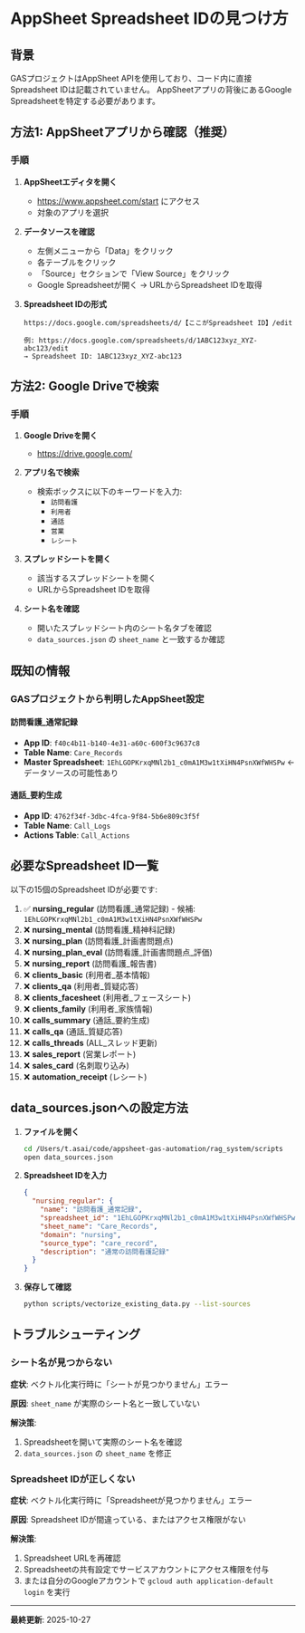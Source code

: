 # AppSheet Spreadsheet IDの見つけ方

## 背景

GASプロジェクトはAppSheet APIを使用しており、コード内に直接Spreadsheet IDは記載されていません。
AppSheetアプリの背後にあるGoogle Spreadsheetを特定する必要があります。

## 方法1: AppSheetアプリから確認（推奨）

### 手順

1. **AppSheetエディタを開く**
   - https://www.appsheet.com/start にアクセス
   - 対象のアプリを選択

2. **データソースを確認**
   - 左側メニューから「Data」をクリック
   - 各テーブルをクリック
   - 「Source」セクションで「View Source」をクリック
   - Google Spreadsheetが開く → URLからSpreadsheet IDを取得

3. **Spreadsheet IDの形式**
   ```
   https://docs.google.com/spreadsheets/d/【ここがSpreadsheet ID】/edit

   例: https://docs.google.com/spreadsheets/d/1ABC123xyz_XYZ-abc123/edit
   → Spreadsheet ID: 1ABC123xyz_XYZ-abc123
   ```

## 方法2: Google Driveで検索

### 手順

1. **Google Driveを開く**
   - https://drive.google.com/

2. **アプリ名で検索**
   - 検索ボックスに以下のキーワードを入力:
     - `訪問看護`
     - `利用者`
     - `通話`
     - `営業`
     - `レシート`

3. **スプレッドシートを開く**
   - 該当するスプレッドシートを開く
   - URLからSpreadsheet IDを取得

4. **シート名を確認**
   - 開いたスプレッドシート内のシート名タブを確認
   - `data_sources.json` の `sheet_name` と一致するか確認

## 既知の情報

### GASプロジェクトから判明したAppSheet設定

#### 訪問看護_通常記録
- **App ID**: `f40c4b11-b140-4e31-a60c-600f3c9637c8`
- **Table Name**: `Care_Records`
- **Master Spreadsheet**: `1EhLGOPKrxqMNl2b1_c0mA1M3w1tXiHN4PsnXWfWHSPw` ← データソースの可能性あり

#### 通話_要約生成
- **App ID**: `4762f34f-3dbc-4fca-9f84-5b6e809c3f5f`
- **Table Name**: `Call_Logs`
- **Actions Table**: `Call_Actions`

## 必要なSpreadsheet ID一覧

以下の15個のSpreadsheet IDが必要です:

1. ✅ **nursing_regular** (訪問看護_通常記録) - 候補: `1EhLGOPKrxqMNl2b1_c0mA1M3w1tXiHN4PsnXWfWHSPw`
2. ❌ **nursing_mental** (訪問看護_精神科記録)
3. ❌ **nursing_plan** (訪問看護_計画書問題点)
4. ❌ **nursing_plan_eval** (訪問看護_計画書問題点_評価)
5. ❌ **nursing_report** (訪問看護_報告書)
6. ❌ **clients_basic** (利用者_基本情報)
7. ❌ **clients_qa** (利用者_質疑応答)
8. ❌ **clients_facesheet** (利用者_フェースシート)
9. ❌ **clients_family** (利用者_家族情報)
10. ❌ **calls_summary** (通話_要約生成)
11. ❌ **calls_qa** (通話_質疑応答)
12. ❌ **calls_threads** (ALL_スレッド更新)
13. ❌ **sales_report** (営業レポート)
14. ❌ **sales_card** (名刺取り込み)
15. ❌ **automation_receipt** (レシート)

## data_sources.jsonへの設定方法

1. **ファイルを開く**
   ```bash
   cd /Users/t.asai/code/appsheet-gas-automation/rag_system/scripts
   open data_sources.json
   ```

2. **Spreadsheet IDを入力**
   ```json
   {
     "nursing_regular": {
       "name": "訪問看護_通常記録",
       "spreadsheet_id": "1EhLGOPKrxqMNl2b1_c0mA1M3w1tXiHN4PsnXWfWHSPw",  // ← ここに入力
       "sheet_name": "Care_Records",
       "domain": "nursing",
       "source_type": "care_record",
       "description": "通常の訪問看護記録"
     }
   }
   ```

3. **保存して確認**
   ```bash
   python scripts/vectorize_existing_data.py --list-sources
   ```

## トラブルシューティング

### シート名が見つからない

**症状**: ベクトル化実行時に「シートが見つかりません」エラー

**原因**: `sheet_name` が実際のシート名と一致していない

**解決策**:
1. Spreadsheetを開いて実際のシート名を確認
2. `data_sources.json` の `sheet_name` を修正

### Spreadsheet IDが正しくない

**症状**: ベクトル化実行時に「Spreadsheetが見つかりません」エラー

**原因**: Spreadsheet IDが間違っている、またはアクセス権限がない

**解決策**:
1. Spreadsheet URLを再確認
2. Spreadsheetの共有設定でサービスアカウントにアクセス権限を付与
3. または自分のGoogleアカウントで `gcloud auth application-default login` を実行

---

**最終更新**: 2025-10-27
